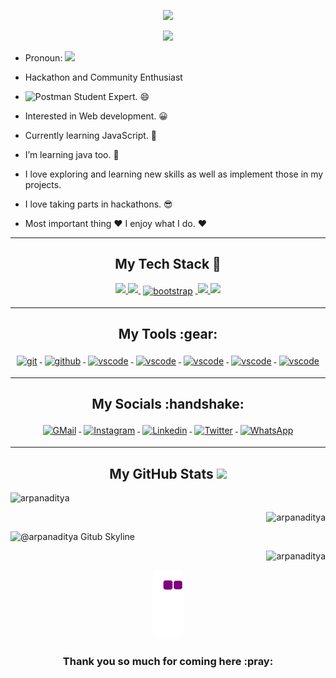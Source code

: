 <p align="center"><img src="https://github-hero-readme.vercel.app/api?username=arpanaditya&linkedin=arpan-aditya&twitter=adityaa_sahoo" href="https://linktr.ee/arpanaditya"/>
<p align="center"><img src="https://profile-counter.glitch.me/arpanaditya/count.svg"/></p>

- Pronoun: <img src="https://raw.githubusercontent.com/ashwinexe/ColoredBadges/master/svg/pronouns/hehim.svg">
- Hackathon and Community Enthusiast
- ![Postman](https://img.shields.io/badge/Postman-FF6C37?style=for-the-badge&logo=postman&logoColor=white) Student Expert. :smile:


- Interested in Web development. :grinning:
-	Currently learning JavaScript. :star_struck:
-	I’m learning java too. :muscle:
-	I love exploring and learning new skills as well as implement those in my projects.
-	I love taking parts in hackathons. :sunglasses:
-	Most important thing :heart: I enjoy what I do. :heart:

---
<!-- Badges used from https://github.com/klaasnicolaas/ColoredBadges -->
<h2 align="center">My Tech Stack 🧰</h2>
<p align="center">
<a href="#">
<img src="https://raw.githubusercontent.com/klaasnicolaas/ColoredBadges/master/svg/dev/languages/html.svg">
</a>
<a href="#">
<img src="https://raw.githubusercontent.com/klaasnicolaas/ColoredBadges/master/svg/dev/languages/css3.svg">
</a>
<a href="https://getbootstrap.com/">
    <img src="https://raw.githubusercontent.com/klaasnicolaas/ColoredBadges/master/svg/dev/frameworks/bootstrap.svg" alt="bootstrap" style="vertical-align:top; margin:4px">
</a>
<a href="https://git-scm.com/">
<img src="https://raw.githubusercontent.com/klaasnicolaas/ColoredBadges/master/svg/dev/languages/js.svg">
</a>
<a href="#">
    <img src="https://raw.githubusercontent.com/klaasnicolaas/ColoredBadges/master/svg/dev/languages/java.svg">
</a>
</p>

---

<h2 align="center">My Tools :gear: </h2>
<p align="center">
<a href="https://git-scm.com">
<img src="https://raw.githubusercontent.com/klaasnicolaas/ColoredBadges/prod/svg/dev/tools/git.svg" alt="git" style="vertical-align:top; margin:4px">
</a>
<a href="https://github.com/arpanaditya">
<img src="https://raw.githubusercontent.com/klaasnicolaas/ColoredBadges/prod/svg/dev/services/github.svg" alt="github" style="vertical-align:top; margin:4px">
</a>
<a href="https://code.visualstudio.com/">
<img src="https://raw.githubusercontent.com/klaasnicolaas/ColoredBadges/master/svg/dev/tools/visualstudio_code.svg" alt="vscode" style="vertical-align:top; margin:4px">
</a>
<a href="https://code.visualstudio.com/">
<img src="https://raw.githubusercontent.com/klaasnicolaas/ColoredBadges/master/svg/dev/tools/visualstudio.svg" alt="vscode" style="vertical-align:top; margin:4px">
</a>
<a href="https://code.visualstudio.com/">
<img src="https://raw.githubusercontent.com/klaasnicolaas/ColoredBadges/master/svg/dev/tools/jetbrains_webstorm.svg" alt="vscode" style="vertical-align:top; margin:4px">
</a>
<a href="https://code.visualstudio.com/">
<img src="https://raw.githubusercontent.com/klaasnicolaas/ColoredBadges/master/svg/dev/tools/jetbrains_intellij.svg" alt="vscode" style="vertical-align:top; margin:4px">
</a>
<a href="https://code.visualstudio.com/">
<img src="https://raw.githubusercontent.com/klaasnicolaas/ColoredBadges/master/svg/dev/tools/eclipse.svg" alt="vscode" style="vertical-align:top; margin:4px">
</a>
</p>

---

<h2 align="center">My Socials :handshake: </h2>
<p align="center">
<a href="mailto:adityaarpansahoo@gmail.com">
<img src="https://raw.githubusercontent.com/klaasnicolaas/ColoredBadges/prod/svg/social/gmail.svg" alt="GMail" style="vertical-align:top; margin:4px">
</a>
<a href="https://instagram.com/adityaa_sahoo">
<img src="https://raw.githubusercontent.com/klaasnicolaas/ColoredBadges/prod/svg/social/instagram.svg" alt="Instagram" style="vertical-align:top; margin:4px">
</a>
<a href="https://linkedin.com/in/arpan-aditya">
<img src="https://raw.githubusercontent.com/klaasnicolaas/ColoredBadges/master/svg/social/linkedin.svg" alt="Linkedin" style="vertical-align:top; margin:4px">
</a>
<a href="https://twitter.com/adityaa_sahoo">
<img src="https://raw.githubusercontent.com/klaasnicolaas/ColoredBadges/master/svg/social/twitter.svg" alt="Twitter" style="vertical-align:top; margin:4px">
</a>
<a href="https://wa.me/918763012773">
<img src="https://raw.githubusercontent.com/klaasnicolaas/ColoredBadges/master/svg/social/whatsapp.svg" alt="WhatsApp" style="vertical-align:top; margin:4px">
</a>
</p>

---

<h2 align="center">My GitHub Stats <img src="https://github.githubassets.com/images/spinners/octocat-spinner-64.gif"/></h2>

<p align="left"><img src="https://github-readme-stats.vercel.app/api?username=arpanaditya&theme=dracula&show_icons=true" alt="arpanaditya" width="700"/>

<p align="right"><img src="http://github-readme-streak-stats.herokuapp.com?user=arpanaditya&theme=dracula&hide_border=false" alt ="arpanaditya" width="700"/>
    
<p align="left"><img src="https://github.com/arpanaditya/arpanaditya/blob/main/ezgif.com-gif-maker.gif" alt="@arpanaditya Gitub Skyline" width="700" /></p>

<p align="right"><img src="https://activity-graph.herokuapp.com/graph?username=arpanaditya" alt ="arpanaditya" width="700"/></p>

<p align="center"><img src= "https://github.com/arpanaditya/arpanaditya/blob/output/github-contribution-grid-snake.gif"/></a></p>

<h3 align="center">Thank you so much for coming here :pray:</h3>

